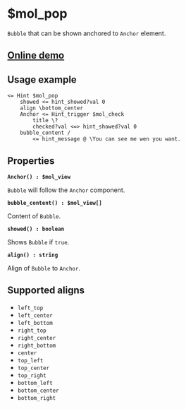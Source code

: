 # $mol_pop

`Bubble` that can be shown anchored to `Anchor` element.

## [Online demo](http://eigenmethod.github.io/mol/#demo=mol_pop)

## Usage example

```
<= Hint $mol_pop
	showed <= hint_showed?val 0
	align \bottom_center
	Anchor <= Hint_trigger $mol_check
		title \?
		checked?val <=> hint_showed?val 0
	bubble_content /
		<= hint_message @ \You can see me wen you want.
```

## Properties

**`Anchor() : $mol_view`**

`Bubble` will follow the `Anchor` component.

**`bubble_content() : $mol_view[]`**

Content of `Bubble`.

**`showed() : boolean`**

Shows `Bubble` if `true`.

**`align() : string`**

Align of `Bubble` to `Anchor`.

## Supported aligns

* `left_top`
* `left_center`
* `left_bottom`
* `right_top`
* `right_center`
* `right_bottom`
* `center`
* `top_left`
* `top_center`
* `top_right`
* `bottom_left`
* `bottom_center`
* `bottom_right`
